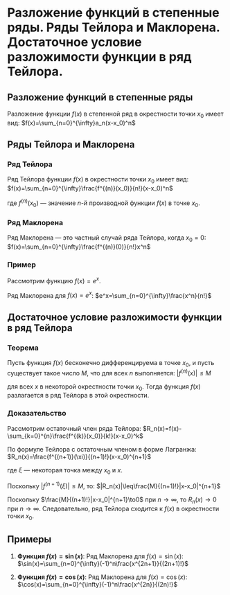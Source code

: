 # Разложение функций в степенные ряды. Ряды Тейлора и Маклорена. Достаточное условие разложимости функции в ряд Тейлора.

## Разложение функций в степенные ряды

Разложение функции $f(x)$ в степенной ряд в окрестности точки $x_0$ имеет вид:
$f(x)=\sum_{n=0}^{\infty}a_n(x-x_0)^n$

## Ряды Тейлора и Маклорена

### Ряд Тейлора

Ряд Тейлора функции $f(x)$ в окрестности точки $x_0$ имеет вид:
$f(x)=\sum_{n=0}^{\infty}\frac{f^{(n)}(x_0)}{n!}(x-x_0)^n$

где $f^{(n)}(x_0)$ — значение $n$-й производной функции $f(x)$ в точке $x_0$.

### Ряд Маклорена

Ряд Маклорена — это частный случай ряда Тейлора, когда $x_0=0$:
$f(x)=\sum_{n=0}^{\infty}\frac{f^{(n)}(0)}{n!}x^n$

### Пример

Рассмотрим функцию $f(x)=e^x$.

Ряд Маклорена для $f(x)=e^x$:
$e^x=\sum_{n=0}^{\infty}\frac{x^n}{n!}$

## Достаточное условие разложимости функции в ряд Тейлора

### Теорема

Пусть функция $f(x)$ бесконечно дифференцируема в точке $x_0$, и пусть существует такое число $M$, что для всех $n$ выполняется:
$|f^{(n)}(x)|\leq M$

для всех $x$ в некоторой окрестности точки $x_0$. Тогда функция $f(x)$ разлагается в ряд Тейлора в этой окрестности.

### Доказательство

Рассмотрим остаточный член ряда Тейлора:
$R_n(x)=f(x)-\sum_{k=0}^{n}\frac{f^{(k)}(x_0)}{k!}(x-x_0)^k$

По формуле Тейлора с остаточным членом в форме Лагранжа:
$R_n(x)=\frac{f^{(n+1)}(\xi)}{(n+1)!}(x-x_0)^{n+1}$

где $\xi$ — некоторая точка между $x_0$ и $x$.

Поскольку $|f^{(n+1)}(\xi)|\leq M$, то:
$|R_n(x)|\leq\frac{M}{(n+1)!}|x-x_0|^{n+1}$

Поскольку $\frac{M}{(n+1)!}|x-x_0|^{n+1}\to0$ при $n\to\infty$, то $R_n(x)\to0$ при $n\to\infty$. Следовательно, ряд Тейлора сходится к $f(x)$ в окрестности точки $x_0$.

## Примеры

1. **Функция $f(x)=\sin(x)$**:
Ряд Маклорена для $f(x)=\sin(x)$:
$\sin(x)=\sum_{n=0}^{\infty}(-1)^n\frac{x^{2n+1}}{(2n+1)!}$

2. **Функция $f(x)=\cos(x)$**:
Ряд Маклорена для $f(x)=\cos(x)$:
$\cos(x)=\sum_{n=0}^{\infty}(-1)^n\frac{x^{2n}}{(2n)!}$